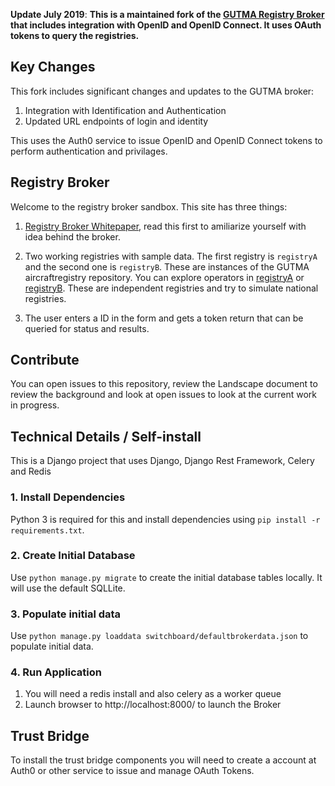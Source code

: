 **Update July 2019**: **This is a maintained fork of the [GUTMA Registry Broker](https://github.com/gutma-org/droneregistry-broker) that includes integration with OpenID and OpenID Connect. It uses OAuth tokens to query the registries.**

## Key Changes
This fork includes significant changes and updates to the GUTMA broker:

1) Integration with Identification and Authentication
2) Updated URL endpoints of login and identity

This uses the Auth0 service to issue OpenID and OpenID Connect tokens to perform authentication and privilages.

## Registry Broker

Welcome to the registry broker sandbox. This site has three things: 

1. [Registry Broker Whitepaper](https://github.com/openskies-sh/aircraftregistry-broker/blob/master/documents/registration-brokerage-specification.md), read this first to amiliarize yourself with idea behind the broker. 


2. Two working registries with sample data. The first registry is `registryA`  and the second one is `registryB`. These are instances of the GUTMA aircraftregistry repository. You can explore operators in [registryA](http://registrya.herokuapp.com/api/v1/operators) or [registryB](http://registryb.herokuapp.com/api/v1/operators). These are independent registries and try to simulate national registries.

3. The user enters a ID in the form and gets a token return that can be queried for status and results.

## Contribute

You can open issues to this repository, review the Landscape document to review the background and look at open issues to look at the current work in progress.

## Technical Details  / Self-install
This is a Django project that uses Django, Django Rest Framework, Celery and Redis  

### 1. Install Dependencies
Python 3 is required for this and install dependencies using `pip install -r requirements.txt`.

### 2. Create Initial Database
Use `python manage.py migrate` to create the initial database tables locally. It will use the default SQLLite.

### 3. Populate initial data
Use `python manage.py loaddata switchboard/defaultbrokerdata.json` to populate initial data.

### 4. Run Application
1. You will need a redis install and also celery as a worker queue 
2. Launch browser to http://localhost:8000/ to launch the Broker

## Trust Bridge
To install the trust bridge components you will need to create a account at Auth0 or other service to issue and manage OAuth Tokens.